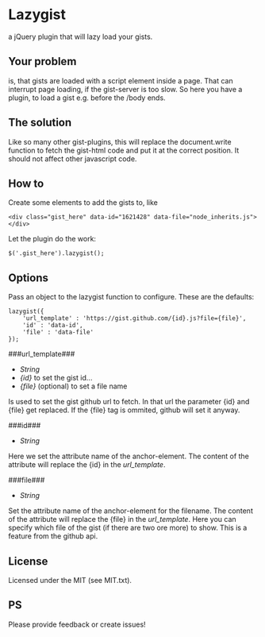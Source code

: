 # Lazygist

a jQuery plugin that will lazy load your gists.

## Your problem

is, that gists are loaded with a script element inside a page. That can interrupt page loading, if the gist-server is too slow. So here you have a plugin, to load a gist e.g. before the /body ends.

## The solution

Like so many other gist-plugins, this will replace the document.write function to fetch the gist-html code and put it at the correct position. It should not affect other javascript code.

## How to

Create some elements to add the gists to, like

    <div class="gist_here" data-id="1621428" data-file="node_inherits.js"></div>

Let the plugin do the work:

    $('.gist_here').lazygist();
	
## Options

Pass an object to the lazygist function to configure. These are the defaults:

    lazygist({
        'url_template' : 'https://gist.github.com/{id}.js?file={file}',
        'id' : 'data-id',
        'file' : 'data-file'
    });

###url_template###
  - _String_
  - _{id}_ to set the gist id...
  - _{file}_ (optional) to set a file name

Is used to set the gist github url to fetch. In that url the parameter {id} and {file} get replaced.
If the {file} tag is ommited, github will set it anyway.

###id###
  - _String_

Here we set the attribute name of the anchor-element. The content of the attribute will replace the {id} in the _url_template_.

###file###
  - _String_

Set the attribute name of the anchor-element for the filename. The content of the attribute will replace the {file} in the _url_template_. Here you can specify which file of the gist (if there are two ore more) to show. This is a feature from the github api.

## License

Licensed under the MIT (see MIT.txt).

## PS

Please provide feedback or create issues!